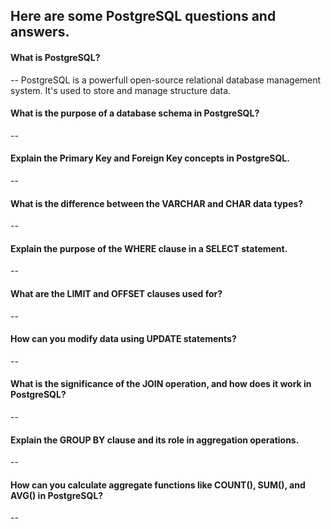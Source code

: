 ## Here are some PostgreSQL questions and answers.

#### What is PostgreSQL?
-- PostgreSQL is a powerfull open-source relational database management system. It's used to store and manage structure data.

#### What is the purpose of a database schema in PostgreSQL?
--
#### Explain the Primary Key and Foreign Key concepts in PostgreSQL.
-- 
#### What is the difference between the VARCHAR and CHAR data types?
--
#### Explain the purpose of the WHERE clause in a SELECT statement.
--
#### What are the LIMIT and OFFSET clauses used for?
--
#### How can you modify data using UPDATE statements?
--
#### What is the significance of the JOIN operation, and how does it work in PostgreSQL?
--
#### Explain the GROUP BY clause and its role in aggregation operations.
--
#### How can you calculate aggregate functions like COUNT(), SUM(), and AVG() in PostgreSQL?
--